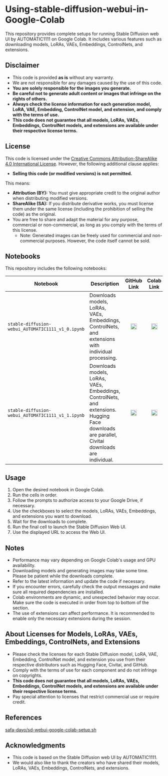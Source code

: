 # Using-stable-diffusion-webui-in-Google-Colab

This repository provides complete setups for running Stable Diffusion web UI by AUTOMATIC1111 on Google Colab. It includes various features such as downloading models, LoRAs, VAEs, Embeddings, ControlNets, and extensions.

## Disclaimer

*   This code is provided **as is** without any warranty.
*   We are not responsible for any damages caused by the use of this code.
*   **You are solely responsible for the images you generate.**
*   **Be careful not to generate adult content or images that infringe on the rights of others.**
*   **Always check the license information for each generation model, LoRA, VAE, Embedding, ControlNet model, and extension, and comply with the terms of use.**
*   **This code does not guarantee that all models, LoRAs, VAEs, Embeddings, ControlNet models, and extensions are available under their respective license terms.**

## License

This code is licensed under the [Creative Commons Attribution-ShareAlike 4.0 International License](https://creativecommons.org/licenses/by-sa/4.0/). However, the following additional clause applies:

*   **Selling this code (or modified versions) is not permitted.**

This means:

*   **Attribution (BY):** You must give appropriate credit to the original author when distributing modified versions.
*   **ShareAlike (SA):** If you distribute derivative works, you must license them under the same license (including the prohibition of selling the code) as the original.
*   You are free to share and adapt the material for any purpose, commercial or non-commercial, as long as you comply with the terms of this license.
    * Note: Generated images can be freely used for commercial and non-commercial purposes. However, the code itself cannot be sold.

## Notebooks

This repository includes the following notebooks:

| Notebook                                         | Description                                                                                                                  | <div style="text-align: center;">GitHub Link</div>                                                                                                                              | <div style="text-align: center;">Colab Link</div>                                                                                                                                |
| ------------------------------------------------ | ---------------------------------------------------------------------------------------------------------------------------- | ------------------------------------------------------------------------------------------------------------------------------------------------- | ------------------------------------------------------------------------------------------------------------------------------------------------- |
| `stable-diffusion-webui_AUTOMATIC1111_v1_0.ipynb` | Downloads models, LoRAs, VAEs, Embeddings, ControlNets, and extensions with individual processing.                       | <div style="text-align: center;">[<img src="https://github.githubassets.com/images/modules/logos_page/GitHub-Mark.png" width="20" height="20" alt="GitHub" />](https://github.com/yf591/Using-stable-diffusion-webui-in-Google-Colab/blob/main/stable_diffusion_webui_AUTOMATIC1111_v1_0.ipynb)</div> | <div style="text-align: center;">[<img src="https://colab.research.google.com/img/colab_favicon_256px.png" width="20" height="20" alt="Colab" />](https://colab.research.google.com/github/yf591/Using-stable-diffusion-webui-in-Google-Colab/blob/main/stable_diffusion_webui_AUTOMATIC1111_v1_0.ipynb)</div> |
| `stable-diffusion-webui_AUTOMATIC1111_v1_1.ipynb` | Downloads models, LoRAs, VAEs, Embeddings, ControlNets, and extensions. Hugging Face downloads are parallel, Civitai downloads are individual. | <div style="text-align: center;">[<img src="https://github.githubassets.com/images/modules/logos_page/GitHub-Mark.png" width="20" height="20" alt="GitHub" />](https://github.com/yf591/Using-stable-diffusion-webui-in-Google-Colab/blob/main/stable_diffusion_webui_AUTOMATIC1111_v1_1.ipynb)</div> | <div style="text-align: center;">[<img src="https://colab.research.google.com/img/colab_favicon_256px.png" width="20" height="20" alt="Colab" />](https://colab.research.google.com/github/yf591/Using-stable-diffusion-webui-in-Google-Colab/blob/main/stable_diffusion_webui_AUTOMATIC1111_v1_1.ipynb)</div> |

## Usage

1.  Open the desired notebook in Google Colab.
2.  Run the cells in order.
3.  Follow the prompts to authorize access to your Google Drive, if necessary.
4.  Use the checkboxes to select the models, LoRAs, VAEs, Embeddings, and extensions you want to download.
5.  Wait for the downloads to complete.
6.  Run the final cell to launch the Stable Diffusion Web UI.
7.  Use the displayed URL to access the Web UI.

## Notes

*   Performance may vary depending on Google Colab's usage and GPU availability.
*   Downloading models and generating images may take some time. Please be patient while the downloads complete.
*   Refer to the latest information and update the code if necessary.
*   If you encounter errors, carefully check the output messages and make sure all required dependencies are installed.
*   Colab environments are dynamic, and unexpected behavior may occur. Make sure the code is executed in order from top to bottom of the section.
*   The use of extensions can affect performance. It is recommended to enable only the necessary extensions during the session.

## About Licenses for Models, LoRAs, VAEs, Embeddings, ControlNets, and Extensions

*   Please check the licenses for each Stable Diffusion model, LoRA, VAE, Embedding, ControlNet model, and extension you use from their respective distributors such as Hugging Face, Civitai, and GitHub.
*   Comply with the terms of use for each component and do not infringe on copyrights.
*   **This code does not guarantee that all models, LoRAs, VAEs, Embeddings, ControlNet models, and extensions are available under their respective license terms.**
*   Pay special attention to licenses that restrict commercial use or require credit.

## References

[safa-dayo/sd-webui-google-colab-setup.sh](https://gist.github.com/safa-dayo/b25f3737675c7667fefb51498dbf7212)

## Acknowledgments

*   This code is based on the Stable Diffusion web UI by AUTOMATIC1111.
*   We would also like to thank the creators who have shared their models, LoRAs, VAEs, Embeddings, ControlNets, and extensions.
